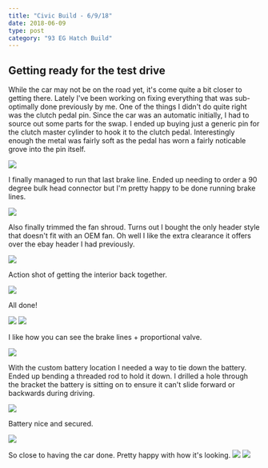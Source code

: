 ```yaml
---
title: "Civic Build - 6/9/18"
date: 2018-06-09
type: post
category: "93 EG Hatch Build"
---
```


## Getting ready for the test drive

While the car may not be on the road yet, it's come quite a bit closer to getting there. Lately I've been working on
fixing everything that was sub-optimally done previously by me. One of the things I didn't do quite right was the clutch pedal pin.
Since the car was an automatic initially, I had to source out some parts for the swap. I ended up buying just a generic pin for the clutch master
cylinder to hook it to the clutch pedal. Interestingly enough the metal was fairly soft as the pedal has worn a fairly noticable
grove into the pin itself.

![](images/1.jpg)

I finally managed to run that last brake line. Ended up needing to order a 90 degree bulk head connector but I'm pretty happy to be done
running brake lines.

![](images/2.jpg)

Also finally trimmed the fan shroud. Turns out I bought the only header style that doesn't fit with an OEM fan. Oh well I like the extra clearance
it offers over the ebay header I had previously.

![](images/3.jpg)

Action shot of getting the interior back together.

![](images/4.jpg)

All done!

![](images/5.jpg)
![](images/7.jpg)

I like how you can see the brake lines + proportional valve.

![](images/6.jpg)

With the custom battery location I needed a way to tie down the battery. Ended up bending a threaded rod to hold it down. I drilled
a hole through the bracket the battery is sitting on to ensure it can't slide forward or backwards during driving.

![](images/8.jpg)

Battery nice and secured.

![](images/9.jpg)

So close to having the car done. Pretty happy with how it's looking.
![](images/10.jpg)
![](images/11.jpg)
